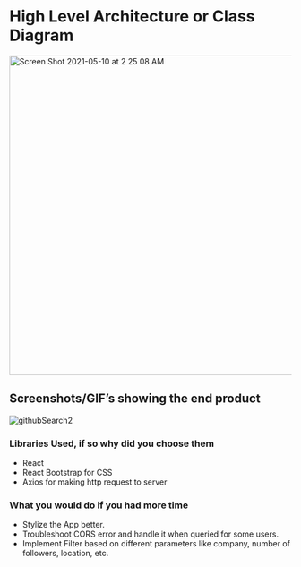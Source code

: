 # High Level Architecture or Class Diagram

<img width="571" alt="Screen Shot 2021-05-10 at 2 25 08 AM" src="https://user-images.githubusercontent.com/37486793/117637788-00d1d000-b137-11eb-92e7-196c43d253af.png">

## Screenshots/GIF’s showing the end product
![githubSearch2](https://user-images.githubusercontent.com/37486793/117641829-79d32680-b13b-11eb-9c7e-8f71868ddbae.gif)


### Libraries Used, if so why did you choose them
- React
- React Bootstrap for CSS
- Axios for making http request to server


### What you would do if you had more time

- Stylize the App better.
- Troubleshoot CORS error and handle it when queried for some users.
- Implement Filter based on different parameters like company, number of followers, location, etc.
